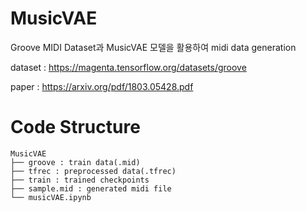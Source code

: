 # MusicVAE

Groove MIDI Dataset과 MusicVAE 모델을 활용하여 midi data generation

dataset : https://magenta.tensorflow.org/datasets/groove

paper : https://arxiv.org/pdf/1803.05428.pdf

# Code Structure
```
MusicVAE
├── groove : train data(.mid)
├── tfrec : preprocessed data(.tfrec)
├── train : trained checkpoints
├── sample.mid : generated midi file
└── musicVAE.ipynb
```
